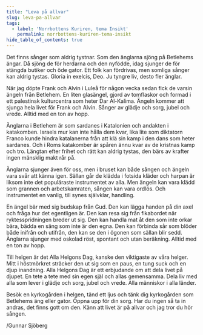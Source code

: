 ```yaml
---
title: "Leva på allvar"
slug: leva-pa-allvar
tags:
  - label: 'Norrbottens Kuriren, tema Insikt'
    permalink: norrbottens-kuriren-tema-insikt
hide_table_of_contents: true
---
```

Det finns sånger som aldrig tystnar. Som den änglarna sjöng på Betlehems ängar. Då sjöng de för herdarna och den nyfödde, idag sjunger de för stängda butiker och öde gator. Ett folk kan fördrivas, men somliga sånger kan aldrig tystas. Gloria in exelcis, Deo. Ju tyngre liv, desto fler änglar.

<!--truncate-->

När jag döpte Frank och Alvin i Luleå för någon vecka sedan fick de varsin ängeln från Betlehem. En liten glasängel, gjord av tomflaskor och formad i ett palestinsk kulturcentra som heter Dar Al-Kalima. Ängeln kommer att sjunga hela livet för Frank och Alvin. Sånger av glädje och sorg, jubel och vrede. Alltid med en ton av hopp.

Änglarna i Betlehem är som sardanes i Katalonien och andakten i katakomben. Israels mur kan inte hålla dem kvar, lika lite som diktatorn Franco kunde hindra katalanerna från att klä sin kamp i den dans som heter sardanes. Och i Roms katakomber är spåren ännu kvar av de kristnas kamp och tro. Längtan efter frihet och rätt kan aldrig tystas, den bärs av krafter ingen mänsklig makt rår på.

Änglarna sjunger även för oss, men i bruset kan både sången och ängeln vara svår att känna igen. Sällan går de klädda i fotsida kläder och harpan är liksom inte det populäraste instrumentet av alla. Men ängeln kan vara klädd som grannen och arbetskamraten, sången kan vara ordlös. Och instrumentet en vanlig, till synes självklar, handling. 

En ängel bär med sig budskap från Gud. Den kan lägga handen på din axel och fråga hur det egentligen är. Den kan resa sig från fikabordet när ryktesspridningen breder ut sig. Den kan handla mat åt den som inte orkar bära, bädda en säng som inte är den egna. Den kan förbinda sår som blöder både inifrån och utifrån, den kan se den i ögonen som sällan blir sedd. Änglarna sjunger med oskolad röst, spontant och utan beräkning. Alltid med en ton av hopp.

Till helgen är det Alla Helgons Dag, kanske den viktigaste av våra helger. Mitt i höstmörkret sträcker den ut sig som en paus, en tung suck och en djup inandning. Alla Helgons Dag är ett erbjudande om att dela livet på djupet. En tete a tete med sin egen själ och allas gemensamma. Dela liv med alla som lever i glädje och sorg, jubel och vrede. Alla människor i alla länder.

Besök en kyrkogården i helgen, tänd ett ljus och tänk dig kyrkogården som Betlehems äng eller gator. Öppna upp för din sorg. Har du ingen så ta in andras, det finns gott om den. Känn att livet är på allvar och jag tror du hör sången.

/Gunnar Sjöberg
